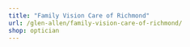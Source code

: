 ```yaml
---
title: "Family Vision Care of Richmond"
url: /glen-allen/family-vision-care-of-richmond/
shop: optician
---
```

